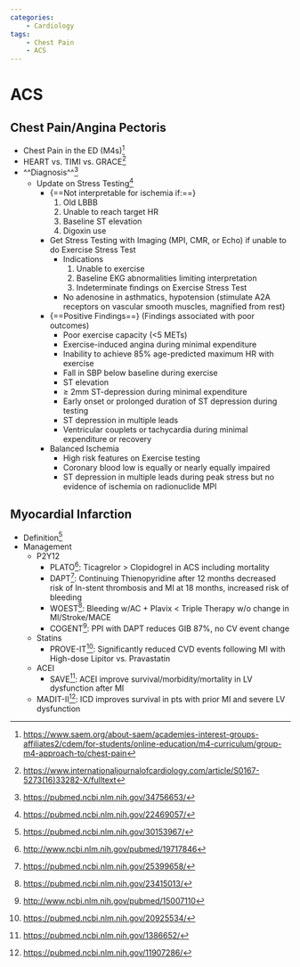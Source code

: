 ```yaml
---
categories:
    - Cardiology
tags:
    - Chest Pain
    - ACS
---
```



# ACS

## Chest Pain/Angina Pectoris
- Chest Pain in the ED (M4s)[^1]
- HEART vs. TIMI vs. GRACE[^2]
- ^^Diagnosis^^[^3]
    - Update on Stress Testing[^4]
        - {==Not interpretable for ischemia if:==}
            1. Old LBBB
            2. Unable to reach target HR
            3. Baseline ST elevation
            4. Digoxin use
        - Get Stress Testing with Imaging (MPI, CMR, or Echo) if unable to do Exercise Stress Test
            - Indications
                1. Unable to exercise
                2. Baseline EKG abnormalities limiting interpretation
                3.  Indeterminate findings on Exercise Stress Test 
            - No adenosine in asthmatics, hypotension (stimulate A2A receptors on vascular smooth muscles, magnified from rest)
        - {==Positive Findings==} (Findings associated with poor outcomes)
            - Poor exercise capacity (<5 METs)
            - Exercise-induced angina during minimal expenditure
            - Inability to achieve 85% age-predicted maximum HR with exercise
            - Fall in SBP below baseline during exercise
            - ST elevation
            - ≥ 2mm ST-depression during minimal expenditure
            - Early onset or prolonged duration of ST depression during testing
            - ST depression in multiple leads
            - Ventricular couplets or tachycardia during minimal expenditure or recovery
        - Balanced Ischemia
            - High risk features on Exercise testing
            - Coronary blood low is equally or nearly equally impaired
            - ST depression in multiple leads during peak stress but no evidence of ischemia on radionuclide MPI

## Myocardial Infarction
- Definition[^5]
- Management
    - P2Y12
        - PLATO[^6]: Ticagrelor > Clopidogrel in ACS including mortality
        - DAPT[^7]: Continuing Thienopyridine after 12 months decreased risk of In-stent thrombosis and MI at 18 months, increased risk of bleeding
        - WOEST[^8]: Bleeding w/AC + Plavix < Triple Therapy w/o change in MI/Stroke/MACE
        - COGENT[^9]: PPI with DAPT reduces GIB 87%, no CV event change
    - Statins
        - PROVE-IT[^10]: Significantly reduced CVD events following MI with High-dose Lipitor vs. Pravastatin
    - ACEI
        - SAVE[^11]: ACEI improve survival/morbidity/mortality in LV dysfunction after MI
    - MADIT-II[^12]: ICD improves survival in pts with prior MI and severe LV dysfunction

[^1]: https://www.saem.org/about-saem/academies-interest-groups-affiliates2/cdem/for-students/online-education/m4-curriculum/group-m4-approach-to/chest-pain
[^2]: https://www.internationaljournalofcardiology.com/article/S0167-5273(16)33282-X/fulltext
[^3]: https://pubmed.ncbi.nlm.nih.gov/34756653/
[^4]: https://pubmed.ncbi.nlm.nih.gov/22469057/
[^5]: https://pubmed.ncbi.nlm.nih.gov/30153967/
[^6]: http://www.ncbi.nlm.nih.gov/pubmed/19717846
[^7]: https://pubmed.ncbi.nlm.nih.gov/25399658/
[^8]: https://pubmed.ncbi.nlm.nih.gov/23415013/
[^9]: http://www.ncbi.nlm.nih.gov/pubmed/15007110
[^10]: https://pubmed.ncbi.nlm.nih.gov/20925534/
[^11]: https://pubmed.ncbi.nlm.nih.gov/1386652/
[^12]: https://pubmed.ncbi.nlm.nih.gov/11907286/
